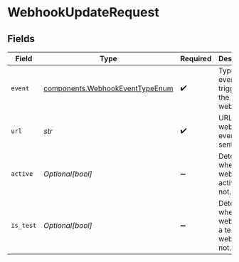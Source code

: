 # WebhookUpdateRequest


## Fields

| Field                                                                              | Type                                                                               | Required                                                                           | Description                                                                        | Example                                                                            |
| ---------------------------------------------------------------------------------- | ---------------------------------------------------------------------------------- | ---------------------------------------------------------------------------------- | ---------------------------------------------------------------------------------- | ---------------------------------------------------------------------------------- |
| `event`                                                                            | [components.WebhookEventTypeEnum](../../models/components/webhookeventtypeenum.md) | :heavy_check_mark:                                                                 | Type of event that triggered the webhook.                                          |                                                                                    |
| `url`                                                                              | *str*                                                                              | :heavy_check_mark:                                                                 | URL webhook events are sent to.                                                    | https://example.com/shippo-webhook                                                 |
| `active`                                                                           | *Optional[bool]*                                                                   | :heavy_minus_sign:                                                                 | Determines whether the webhook is active or not.                                   | true                                                                               |
| `is_test`                                                                          | *Optional[bool]*                                                                   | :heavy_minus_sign:                                                                 | Determines whether the webhook is a test webhook or not.                           | false                                                                              |